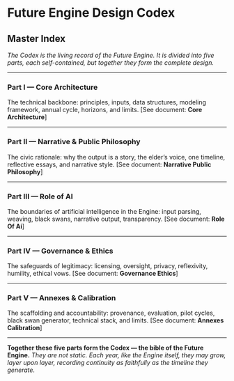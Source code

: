 # Future Engine Design Codex

## Master Index

*The Codex is the living record of the Future Engine. It is divided into five parts, each self-contained, but together they form the complete design.*

---

### Part I — Core Architecture

The technical backbone: principles, inputs, data structures, modeling framework, annual cycle, horizons, and limits.
\[See document: **Core Architecture**]

---

### Part II — Narrative & Public Philosophy

The civic rationale: why the output is a story, the elder’s voice, one timeline, reflective essays, and narrative style.
\[See document: **Narrative Public Philosophy**]

---

### Part III — Role of AI

The boundaries of artificial intelligence in the Engine: input parsing, weaving, black swans, narrative output, transparency.
\[See document: **Role Of Ai**]

---

### Part IV — Governance & Ethics

The safeguards of legitimacy: licensing, oversight, privacy, reflexivity, humility, ethical vows.
\[See document: **Governance Ethics**]

---

### Part V — Annexes & Calibration

The scaffolding and accountability: provenance, evaluation, pilot cycles, black swan generator, technical stack, and limits.
\[See document: **Annexes Calibration**]

---

**Together these five parts form the Codex — the bible of the Future Engine.**
*They are not static. Each year, like the Engine itself, they may grow, layer upon layer, recording continuity as faithfully as the timeline they generate.*
